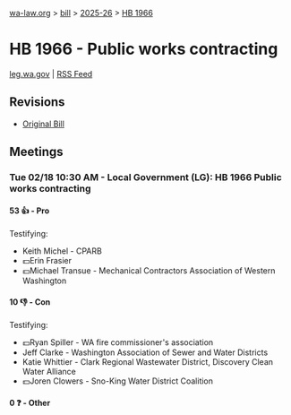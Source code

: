 [wa-law.org](/) > [bill](/bill/) > [2025-26](/bill/2025-26/) > [HB 1966](/bill/2025-26/hb/1966/)

# HB 1966 - Public works contracting
[leg.wa.gov](https://app.leg.wa.gov/billsummary?BillNumber=1966&Year=2025&Initiative=false) | [RSS Feed](./rss.xml)

## Revisions
* [Original Bill](1/)

## Meetings
### Tue 02/18 10:30 AM - Local Government (LG): HB 1966 Public works contracting
#### 53 👍 - Pro
Testifying:
* Keith Michel - CPARB
* 💵Erin Frasier
* 💵Michael Transue - Mechanical Contractors Association of Western Washington

#### 10 👎 - Con
Testifying:
* 💵Ryan Spiller - WA fire commissioner's association
* Jeff Clarke - Washington Association of Sewer and Water Districts
* Katie Whittier - Clark Regional Wastewater District, Discovery Clean Water Alliance
* 💵Joren Clowers - Sno-King Water District Coalition

#### 0 ❓ - Other

